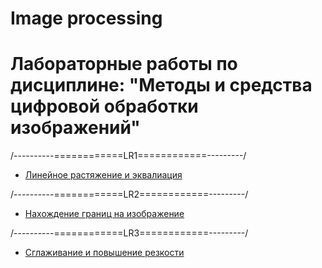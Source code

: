 # Image processing
# Лабораторные работы по дисциплине: "Методы и средства цифровой обработки изображений"

/----------============LR1============---------/

* [Линейное растяжение и эквалиация](https://github.com/o0white0o/Image-processing/tree/master/LR1)

/----------============LR2============---------/

* [Нахождение границ на изображение](https://github.com/o0white0o/Image-processing/tree/master/LR2)

/----------============LR3============---------/

* [Сглаживание и повышение резкости](https://github.com/o0white0o/Image-processing/tree/master/LR3)

